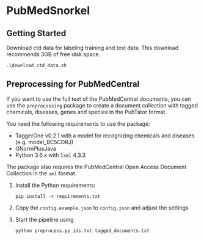 # PubMedSnorkel
## Getting Started
Download ctd data for labeling training and test data. This download recommends 3GB of free disk space.

```
.\download_ctd_data.sh
```

## Preprocessing for PubMedCentral

If you want to use the full text of the PubMedCentral documents, you can use the ``preprocessing`` package to create a document collection with tagged chemicals, diseases, genes and species in the PubTator format.

You need the following requirements to use the package:

- TaggerOne v0.2.1 with a model for recognizing chemicals and diseases (e.g. model_BC5CDRJ)
- GNormPlusJava
- Python 3.6.x with ``lxml`` 4.3.3

The package also requires the PubMedCentral Open Access Document Collection in the ``xml`` format.

1. Install the Python requirements:

       pip install -r requirements.txt
    
1. Copy the ``config.example.json`` to ``config.json`` and adjust the settings 

1. Start the pipeline using

       python preprocess.py ids.txt tagged_documents.txt